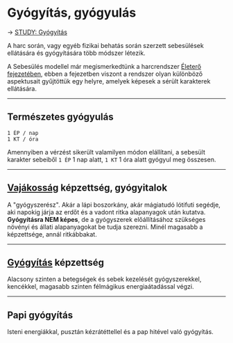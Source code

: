 # Gyógyítás, gyógyulás

→ [STUDY: Gyógyítás](https://github.com/kaktusztea/km100/wiki/STUDY.gyogyulas.gyogyitas)

A harc során, vagy egyéb fizikai behatás során szerzett sebesülések ellátására és gyógyítására több módszer létezik.

A Sebesülés modellel már megismerkedtünk a harcrendszer [Életerő fejezetében](061_eletero.md#sebes%C3%BCl%C3%A9s), ebben a fejezetben viszont a rendszer olyan különböző aspektusait gyűjtöttük egy helyre, amelyek képesek a sérült karakterek ellátására.

---
## Természetes gyógyulás

```
1 ÉP / nap
1 KT / óra
```

Amennyiben a vérzést sikerült valamilyen módon elállítani, a sebesült karakter sebeiből `1 ÉP` 1 nap alatt, `1 KT` 1 óra alatt gyógyul meg összesen.

---
## [Vajákosság](kepzettsegek/vajakossag.md) képzettség, gyógyitalok

A "gyógyszerész". Akár a lápi boszorkány, akár mágiatudó lótifuti segédje, aki napokig járja az erdőt és a vadont ritka alapanyagok után kutatva. **Gyógyításra NEM képes**, de a gyógyszerek előállításához szükséges növényi és állati alapanyagokat be tudja szerezni. Minél magasabb a képzettsége, annál ritkábbakat.

---
## [Gyógyítás](kepzettsegek/gyogyitas.md) képzettség

Alacsony szinten a betegségek és sebek kezelését gyógyszerekkel, kencékkel, magasabb szinten félmágikus energiaátadással végzi.

---
## Papi gyógyítás

Isteni energiákkal, pusztán kézrátéttellel és a pap hitével való gyógyítás.


